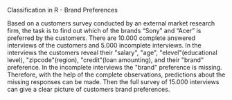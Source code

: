 Classification in R - Brand Preferences

Based on a customers survey conducted by an external market research firm, the task is to find out which of the brands “Sony” and “Acer” is preferred by the customers.
There are 10.000 complete answered interviews of the customers and 5.000 incomplete interviews. In the interviews the customers reveal their "salary", "age", "elevel"(educational level), "zipcode"(region), "credit"(loan amounting), and their "brand" preference. In the incomplete interviews the "brand" preference is missing.
Therefore, with the help of the complete observations, predictions about the missing responses can be made.
Then the full survey of 15.000 interviews can give a clear picture of customers brand preferences.
